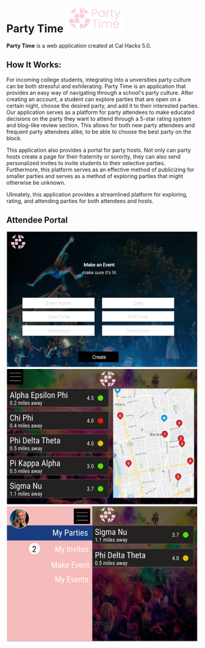 # Party Time <img src="partytimelogo.png" width="150" title="Party Time">
**Party Time** is a web application created at Cal Hacks 5.0. 

## How It Works:
For incoming college students, integrating into a unversities party culture can be both stressful and exhilerating. Party Time is an application that provides an easy way of navigating through a school's party culture. After creating an account, a student can explore parties that are open on a certain night, choose the desired party, and add it to their interested parties. Our application serves as a platform for party attendees to make educated decisions on the party they want to attend through a 5-star rating system and blog-like review section. This allows for both new party attendees and frequent party attendees alike, to be able to choose the best party on the block.  

This application also provides a portal for party hosts. Not only can party hosts create a page for their fraternity or sorority, they can also send personalized invites to invite students to their selective parties. Furthermore, this platform serves as an effective method of publicizing for smaller parties and serves as a method of exploring parties that might otherwise be unknown. 

Ulimately, this application provides a streamlined platform for exploring, rating, and attending parties for both attendees and hosts. 

## Attendee Portal
<img src = "Event Form.png" width = "500" title = "Log In">
<img src = "Home.png" width = "500" title = "Home">
<img src = "My Parties.png" width = "500" title = "My Parties">
